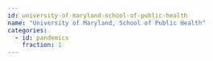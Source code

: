 ```yaml
---
id: university-of-maryland-school-of-public-health
name: "University of Maryland, School of Public Health"
categories:
  - id: pandemics
    fraction: 1
--- 
```

